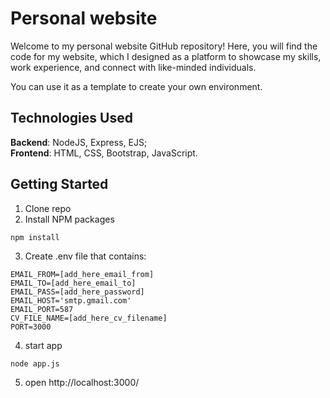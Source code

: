 # Personal website

Welcome to my personal website GitHub repository! Here, you will find the code for my website, which I designed as a platform to showcase my skills, work experience, and connect with like-minded individuals. 

You can use it as a template to create your own environment.

## Technologies Used
**Backend**: NodeJS, Express, EJS;  
**Frontend**: HTML, CSS, Bootstrap, JavaScript. 

## Getting Started
1. Clone repo 
2. Install NPM packages
```
npm install
```
3. Create .env file that contains:
```
EMAIL_FROM=[add_here_email_from]
EMAIL_TO=[add_here_email_to]
EMAIL_PASS=[add_here_password]
EMAIL_HOST='smtp.gmail.com'
EMAIL_PORT=587
CV_FILE_NAME=[add_here_cv_filename]
PORT=3000
```

4. start app
```
node app.js
```

5. open http://localhost:3000/